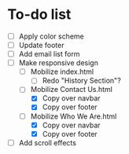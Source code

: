 # To-do list
- [ ] Apply color scheme
- [ ] Update footer
- [ ] Add email list form
- [ ] Make responsive design
    - [ ] Mobilize index.html
        - [ ] Redo "History Section"?
    - [ ] Mobilize Contact Us.html
        - [x] Copy over navbar
        - [x] Copy over footer
    - [ ] Mobilize Who We Are.html
        - [x] Copy over navbar
        - [x] Copy over footer
- [ ] Add scroll effects